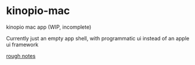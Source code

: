 # kinopio-mac

kinopio mac app (WIP, incomplete)

Currently just an empty app shell, with programmatic ui instead of an apple ui framework

[rough notes](https://kinopio.club/native-kinopio-mac-app-ahmjGhpMOBLUtvhcJQ1If)
